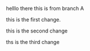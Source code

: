 helllo there this is from branch A

this is the first change.

this is the second change

ths is the third change
